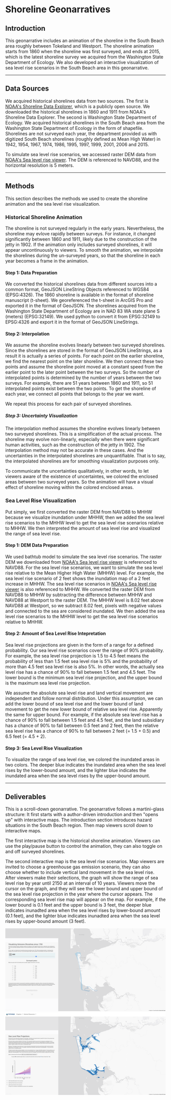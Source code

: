 # Shoreline Geonarratives

## Introduction

This geonarrative includes an animation of the shoreline in the South Beach area roughly between Tokeland and Westport. The shoreline animation starts from 1860 when the shoreline was first surveyed, and ends at 2015, which is the latest shoreline survey we acquired from the Washington State Department of Ecology. We also developed an interactive visualization of sea level rise scenarios in the South Beach area in this geonarrative.

***
## Data Sources

We acquired historical shorelines data from two sources. The first is [NOAA's Shoreline Data Explorer](https://nsde.ngs.noaa.gov/), which is a publicly open source. We downloaded the historical shorelines in 1860 and 1911 from NOAA's Shoreline Data Explorer. The second is Washington State Department of Ecology. We acquired historical shorelines in the South Beach area from the Washington State Department of Ecology in the form of shapefile. Shorelines are not surveyed each year, the department provided us with digitized South Beach shorelines (roughly defined as Mean High Water) in 1942, 1954, 1967, 1974, 1986, 1995, 1997, 1999, 2001, 2006 and 2015.

To simulate sea level rise scenarios, we accessed raster DEM data from [NOAA's Sea level rise viewer](https://coast.noaa.gov/slr/). The DEM is referenced to NAVD88, and the horizontal resolution is 5 meters.

***
## Methods

This section describes the methods we used to create the shoreline animation and the sea level rise visualization.

### Historical Shoreline Animation

The shoreline is not surveyed regularly in the early years. Nevertheless, the shoreline may evlove rapidly between surveys. For instance, it changed significantly between 1860 and 1911, likely due to the construction of the jetty in 1902. If the animation only includes surveyed shorelines, it will appear uncontinuously to viewers. To smooth the animation, we interpolate the shorelines during the un-surveyed years, so that the shoreline in each year becomes a frame in the animation.

#### Step 1: Data Preparation

We converted the historical shorelines data from different sources into a common format, GeoJSON LineString Objects referenced to WGS84 (EPSG:4326). The 1860 shoreline is available in the format of shoreline manuscript (t-sheet). We georeferenced the t-sheet in ArcGIS Pro and exported it in the format of GeoJSON. The shorelines acquired from the Washington State Department of Ecology are in NAD 83 WA state plane S (meters) (EPSG:32149). We used python to convert it from EPSG:32149 to EPSG:4326 and export it in the format of GeoJSON LineStrings.

#### Step 2: Interpolation

We assume the shoreline evolves linearly between two surveyed shorelines. Since the shorelines are stored in the format of GeoJSON LineStrings, as a result it is actually a series of points. For each point on the earlier shoreline, we find the nearest point on the later shoreline. We then connect these two points and assume the shoreline point moved at a constant speed from the earlier point to the later point between the two surveys. So the number of interpolated points is determined by the number of years between the two surveys. For example, there are 51 years between 1860 and 1911, so 51 interpolated points exist between the two points. To get the shoreline of each year, we connect all points that belongs to the year we want.

We repeat this process for each pair of surveyed shorelines.

##### Step 3: Uncertainty Visualization

The interpolation method assumes the shoreline evolves linearly between two surveyed shorelines. This is a simplification of the actual process. The shoreline may evolve non-linearly, especially when there were significant human activities, such as the construction of the jetty in 1902. The interpolation method may not be accurate in these cases. And the uncertainties in the interpolated shorelines are unquantifiable. That is to say, the interpolated shorelines are for smoothing visualization purposes only.

To communicate the uncertainties qualitatively, in other words, to let viewers aware of the existence of uncertaintes, we colored the enclosed areas between two surveyed years. So the animation will have a visual effect of shoreline moving within the colored enclosed areas.

### Sea Level Rise Visualization

Put simply, we first converted the raster DEM from NAVD88 to MHHW because we visualize inundation under MHHW, then we added the sea level rise scenarios to the MHHW level to get the sea level rise scenarios relative to MHHW. We then interpreted the amount of sea level rise and visualized the range of sea level rise.

#### Step 1: DEM Data Preparation

We used bathtub model to simulate the sea level rise scenarios. The raster DEM we downloaded  from [NOAA's Sea level rise viewer](https://coast.noaa.gov/slr/) is referenced to NAVD88. For the sea level rise scenarios, we want to simulate the sea level rise relative to the Mean Higher High Water (MHHW) level. For example, the sea level rise scenario of 2 feet shows the inundation map of a 2 feet increase in MHHW. The sea level rise scenarios in [NOAA's Sea level rise viewer](https://coast.noaa.gov/slr/) is also referenced to MHHW. We converted the raster DEM from NAVD88 to MHHW by subtracting the difference between MHHW and NAVD88 at Westport to the raster DEM. The MHHW level is 8.02 feet above NAVD88 at Westport, so we subtract 8.02 feet, pixels with negative values and connected to the sea are considered inundated. We then added the sea level rise scenarios to the MHHW level to get the sea level rise scenarios relative to MHHW.

#### Step 2: Amount of Sea Level Rise Intepretation

Sea level rise projections are given in the form of a range for a defined probability. Our sea level rise scenarios cover the range of 90% probability. For example, the sea level rise projection is 1.5 to 4.5 feet means the probability of less than 1.5 feet sea level rise is 5% and the probability of more than 4.5 feet sea level rise is also 5%. In other words, the actually sea level rise has a chance of 90% to fall between 1.5 feet and 4.5 feet. The lower bound is the minimum sea level rise projection, and the upper bound is the maximum sea level rise projection.

We assume the absolute sea level rise and land vertical movement are independent and follow normal distribution. Under this assumption, we can add the lower bound of sea level rise and the lower bound of land movement to get the new lower bound of relative sea level rise. Apparently the same for upper bound. For example, if the absolute sea level rise has a chance of 90% to fall between 1.5 feet and 4.5 feet, and the land subsidiary has a chance of 90% to fall between 0.5 feet and 2 feet, then the relative sea level rise has a chance of 90% to fall between 2 feet (= 1.5 + 0.5) and 6.5 feet (= 4.5 + 2).

#### Step 3: Sea Level Rise Visualization

To visualize the range of sea level rise, we colored the inundated areas in two colors. The deeper blue indicates the inundated area when the sea level rises by the lower-bound amount, and the lighter blue indicates the inundated area when the sea level rises by the upper-bound amount.

***
## Deliverables

This is a scroll-down geonarrative. The geonarrative follows a martini-glass structure: It first starts with a author-driven introduction and then "opens up" with interactive maps. The introduction section introduces hazard situations in the South Beach region. Then map viewers scroll down to interactive maps.

The first interactive map is the historical shoreline animation. Viewers can use the play/pause button to control the animation, they can also toggle on and off surveyed shorelines.

The second interactive map is the sea level rise scenarios. Map viewers are invited to choose a greenhouse gas emission scenario, they can also choose whether to include vertical land movement in the sea level rise. After viewers make their selections, the graph will show the range of sea level rise by year until 2150 at an interval of 10 years. Viewers move the cursor on the graph, and they will see the lower bound and upper bound of the sea level rise projection in the year where the cursor appears. The corresponding sea level rise map will appear on the map. For example, if the lower bound is 0.1 feet and the upper bound is 3 feet, the deeper blue indicates inunadted area when the sea level rises by lower-bound amount (0.1 feet), and the lighter blue indicates inunadted area when the sea level rises by upper-bound amount (3 feet).

![Shoreline Animation](img/historicalPage.png)
![Sea Level Rise Scenarios](img/slrPage.png)